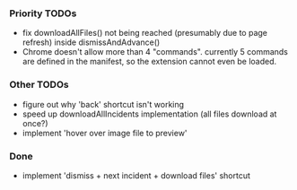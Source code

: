 ### Priority TODOs

-   fix downloadAllFiles() not being reached (presumably due to page refresh) inside dismissAndAdvance()
-   Chrome doesn't allow more than 4 "commands". currently 5 commands are defined in the manifest, so the extension cannot even be loaded.

### Other TODOs

-   figure out why 'back' shortcut isn't working
-   speed up downloadAllIncidents implementation (all files download at once?)
-   implement 'hover over image file to preview'

### Done

-   implement 'dismiss + next incident + download files' shortcut
